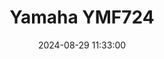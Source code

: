 ---
layout: post
title: Yamaha YMF724
summary: 
date: '2024-08-29 11:33:00'
tags: [Audio, PC, Sound Cards]
---